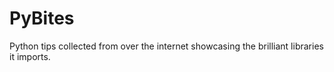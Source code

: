 # PyBites

Python tips collected from over the internet showcasing the brilliant libraries it imports.
